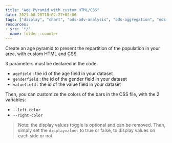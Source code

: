 ```yaml
---
title: "Age Pyramid with custom HTML/CSS"
date: 2021-08-20T18:02:27+02:00
tags: ["display", "chart", "ods-adv-analysis", "ods-aggregation", "ods-subaggregation"]
resources:
- src: '*/'
  name: folder-:counter
---
```


Create an age pyramid to present the repartition of the population in your area, with custom HTML and CSS.

3 parameters must be declared in the code:
- `agefield` : the id of the age field in your dataset
- `genderfield` : the id of the gender field in your dataset
- `valuefield` : the id of the value field in your dataset

Then, you can customize the colors of the bars in the CSS file, with the 2 variables:
- `--left-color`
- `--right-color`

> Note: the display values toggle is optional and can be removed. Then, simply set the `displayvalues` to true or false, 
> to display values on each side or not.